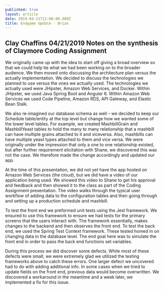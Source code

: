 ```yaml
---
published: true
layout: article
date: 2019-04-21T12:00:00.000Z
title: Endgame Update - Brian
---
```

## Clay Chaffins 04/21/2019 Notes on the synthesis of Claymore Coding Assignment

We originally came up with the idea to start off giving a broad overview so that we could help tie what we had been working on to the broader audience. We then moved onto discussing the architecture plan versus the actually implementation. We decided to discuss the technologies we planned to use versus the ones we actually used. The technologies we actually used were JHipster, Amazon Web Services, and Docker. Within JHipster, we used Java Spring Boot and Angular 6. Within Amazon Web Services we used Code Pipeline, Amazon RDS, API Gateway, and Elastic Bean Stalk. 

We also re-imagined our database schema as well – we decided to keep our Schedule table/entity at the top level but change how we wanted some of the lower level tables. For example, we created MashbillGrain and MashbillYeast tables to hold the many to many relationship that a mashbill can have multiple grains attached to it and viceversa. Also, mashbills can have multiple yeast types attached to them and vice versa. We were originally under the impression that only a one to one relationship existed, but after further requirement elicitation with Shane, we discovered this was not the case. We therefore made the change accordingly and updated our app. 

At the time of this presentation, we did not yet have the app hosted on Amazon Web Services (the cloud), but we did have a video of our application being used. We showed this video to Shane to get his approval and feedback and then showed it to the class as part of the Coding Assignment presentation. The video walks through the typical user workflow of adding data to the configuration tables and then going through and setting up a production schedule and mashbill. 

To test the front end we preformed unit tests using the Jest framework. We ensured to use this framework to ensure we had tests for the primary screens that the users interact with. The framework essentially, makes changes to the backend and then observes the front end. 
To test the back end, we used the Spring Test Context framework. These tested homed in on changing data in the database level. The end goal here was to simulate the front end in order to pass the back end functions set variables. 

During this process we did discover some defects. While most of these defects were small, we were extremely glad we utilized the testing frameworks above to catch these errors. One larger defect we uncovered had to do with adding additional info. In some cases when we tried to update fields on the front end, previous data would become overwritten. We discovered a workaround in the meantime and a week later, we implemented a fix for this issue. 
